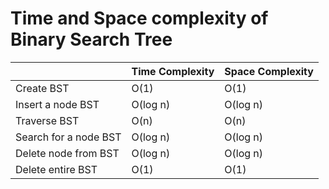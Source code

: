 # Time and Space complexity of Binary Search Tree

|                       | Time Complexity | Space Complexity |
| --------------------- | --------------- | ---------------- |
| Create BST            | O(1)            | O(1)             |
| Insert a node BST     | O(log n)        | O(log n)         |
| Traverse BST          | O(n)            | O(n)             |
| Search for a node BST | O(log n)        | O(log n)         |
| Delete node from BST  | O(log n)        | O(log n)         |
| Delete entire BST     | O(1)            | O(1)             |